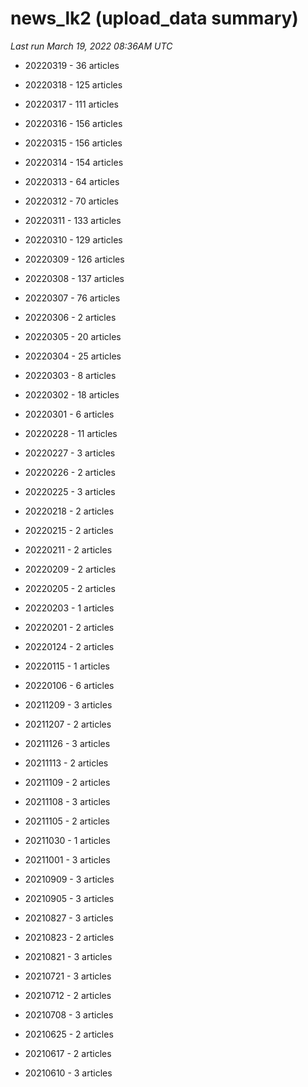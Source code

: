 # news_lk2 (upload_data summary)

*Last run March 19, 2022 08:36AM UTC*

* 20220319 - 36 articles

* 20220318 - 125 articles

* 20220317 - 111 articles

* 20220316 - 156 articles

* 20220315 - 156 articles

* 20220314 - 154 articles

* 20220313 - 64 articles

* 20220312 - 70 articles

* 20220311 - 133 articles

* 20220310 - 129 articles

* 20220309 - 126 articles

* 20220308 - 137 articles

* 20220307 - 76 articles

* 20220306 - 2 articles

* 20220305 - 20 articles

* 20220304 - 25 articles

* 20220303 - 8 articles

* 20220302 - 18 articles

* 20220301 - 6 articles

* 20220228 - 11 articles

* 20220227 - 3 articles

* 20220226 - 2 articles

* 20220225 - 3 articles

* 20220218 - 2 articles

* 20220215 - 2 articles

* 20220211 - 2 articles

* 20220209 - 2 articles

* 20220205 - 2 articles

* 20220203 - 1 articles

* 20220201 - 2 articles

* 20220124 - 2 articles

* 20220115 - 1 articles

* 20220106 - 6 articles

* 20211209 - 3 articles

* 20211207 - 2 articles

* 20211126 - 3 articles

* 20211113 - 2 articles

* 20211109 - 2 articles

* 20211108 - 3 articles

* 20211105 - 2 articles

* 20211030 - 1 articles

* 20211001 - 3 articles

* 20210909 - 3 articles

* 20210905 - 3 articles

* 20210827 - 3 articles

* 20210823 - 2 articles

* 20210821 - 3 articles

* 20210721 - 3 articles

* 20210712 - 2 articles

* 20210708 - 3 articles

* 20210625 - 2 articles

* 20210617 - 2 articles

* 20210610 - 3 articles